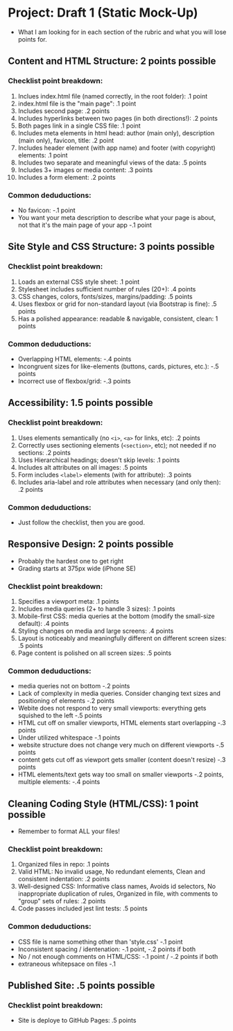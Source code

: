 # Project: Draft 1 (Static Mock-Up)
- What I am looking for in each section of the rubric and what you will lose points for.

## Content and HTML Structure: 2 points possible
### Checklist point breakdown:
1. Inclues index.html file (named correctly, in the root folder): .1 point
2. index.html file is the "main page": .1 point
3. Includes second page: .2 points
4. Includes hyperlinks between two pages (in both directions!): .2 points
5. Both pages link in a single CSS file: .1 point
6. Includes meta elements in html head: author (main only), description (main only), favicon, title: .2 point
7. Includes header element (with app name) and footer (with copyright) elements: .1 point
8. Includes two separate and meaningful views of the data: .5 points
9. Includes 3+ images or media content: .3 points
10. Includes a form element: .2 points

### Common deduductions: 
- No favicon: -.1 point
- You want your meta description to describe what your page is about, not that it's the main page of your app -.1 point

## Site Style and CSS Structure: 3 points possible
### Checklist point breakdown:
1. Loads an external CSS style sheet: .1 point
2. Stylesheet includes sufficient number of rules (20+): .4 points 
3. CSS changes, colors, fonts/sizes, margins/padding: .5 points
4. Uses flexbox or grid for non-standard layout (via Bootstrap is fine): .5 points
5. Has a polished appearance: readable & navigable, consistent, clean: 1 points

### Common deduductions: 
- Overlapping HTML elements: -.4 points
- Incongruent sizes for like-elements (buttons, cards, pictures, etc.): -.5 points
- Incorrect use of flexbox/grid: -.3 points

## Accessibility: 1.5 points possible
### Checklist point breakdown:
1. Uses elements semantically (no ```<i>```, ```<a>``` for links, etc): .2 points
2. Correctly uses sectioning elements (```<section>```, etc); not needed if no sections: .2 points
3. Uses Hierarchical headings; doesn't skip levels: .1 points
4. Includes alt attributes on all images: .5 points
5. Form includes ```<label>``` elements (with for attribute): .3 points
6. Includes aria-label and role attributes when necessary (and only then): .2 points

### Common deduductions: 
- Just follow the checklist, then you are good.

## Responsive Design: 2 points possible
- Probably the hardest one to get right
- Grading starts at 375px wide (iPhone SE)

### Checklist point breakdown:
1. Specifies a viewport meta: .1 points
2. Includes media queries (2+ to handle 3 sizes): .1 points
3. Mobile-first CSS: media queries at the bottom (modify the small-size default): .4 points
4. Styling changes on media and large screens: .4 points
5. Layout is noticeably and meaningfully different on different screen sizes: .5 points
6. Page content is polished on all screen sizes: .5 points

### Common deduductions: 
- media queries not on bottom -.2 points
- Lack of complexity in media queries. Consider changing text sizes and positioning of elements -.2 points
- Webite does not respond to very small viewports: everything gets squished to the left -.5 points
- HTML cut off on smaller viewports, HTML elements start overlapping -.3 points
- Under utilized whitespace -.1 points
- website structure does not change very much on different viewports -.5 points
- content gets cut off as viewport gets smaller (content doesn't resize) -.3 points
- HTML elements/text gets way too small on smaller viewports -.2 points, multiple elements: -.4 points

## Cleaning Coding Style (HTML/CSS): 1 point possible
- Remember to format ALL your files!

### Checklist point breakdown:
1. Organized files in repo: .1 points
2. Valid HTML: No invalid usage, No redundant elements, Clean and consistent indentation: .2 points
3. Well-designed CSS: Informative class names, Avoids id selectors, No inappropriate duplication of rules, Organized in file, with comments to "group" sets of rules: .2 points
4. Code passes included jest lint tests: .5 points

### Common deduductions: 
- CSS file is name something other than 'style.css' -.1 point
- Inconsistent spacing / identenation: -.1 point, -.2 points if both
- No / not enough comments on HTML/CSS: -.1 point / -.2 points if both
- extraneous whitepsace on files -.1

## Published Site: .5 points possible
### Checklist point breakdown:
- Site is deploye to GitHub Pages: .5 points
